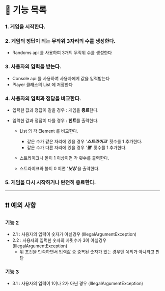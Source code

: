 # 🎰 기능 목록

### 1. 게임을 시작한다.

### 2. 게임의 정답이 되는 무작위 3자리의 수를 생성한다.

- Randoms api 를 사용하여 3개의 무작위 수를 생성한다

### 3. 사용자의 입력을 받는다.

- Console api 를 사용하여 사용자에게 값을 입력받는다
- Player 클래스의 List 에 저장한다

### 4. 사용자의 입력과 정답을 비교한다.

- 입력한 값과 정답이 같을 경우 : 게임을 **종료**한다.
- 입력한 값과 정답이 다를 경우 : **힌트**를 출력한다.

  - List 의 각 Element 를 비교한다.

    - 같은 수가 같은 자리에 있을 경우 '***스트라이크***' 횟수를 1 추가한다.
    - 같은 수가 다른 자리에 있을 경우 '***볼***' 횟수를 1 추가한다.
  - 스트라이크나 볼이 1 이상이면 각 횟수를 출력한다.
  - 스트라이크와 볼이 0 이면 '***낫싱***'을 출력한다.

### 5. 게임을 다시 시작하거나 완전히 종료한다.

---

## ❗❗ 예외 사항

### 기능 2

- 2.1 : 사용자의 입력이 숫자가 아닐경우 (IllegalArgumentException)
- 2.2 : 사용자의 입력한 숫자의 자릿수가 3이 아닐경우 (IllegalArgumentException)
  - 위 조건을 만족하면서 입력값 중 중복된 숫자가 있는 경우엔 예외가 아니라고 판단

### 기능 3

- 3.1 : 사용자의 입력이 1이나 2가 아닌 경우 (IllegalArgumentException)



